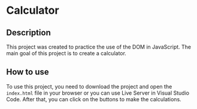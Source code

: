 # Calculator

## Description

This project was created to practice the use of the DOM in JavaScript. The main goal of this project is to create a calculator.

## How to use

To use this project, you need to download the project and open the `index.html` file in your browser or you can use Live Server in Visual Studio Code. After that, you can click on the buttons to make the calculations.

